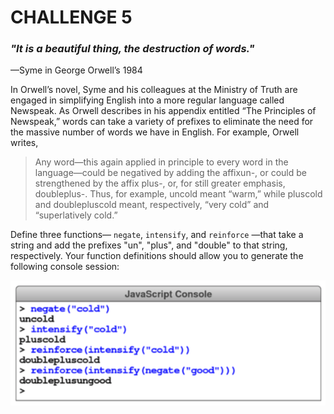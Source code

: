 # CHALLENGE 5

### _"It is a beautiful thing, the destruction of words."_
 —Syme in George Orwell’s 1984

 In Orwell’s novel, Syme and his colleagues at the Ministry of Truth are engaged in simplifying English into a more regular language called Newspeak. As Orwell describes in his appendix entitled “The Principles of Newspeak,” words can take a variety of prefixes to eliminate the need for the massive number of words we have in English. For example, Orwell writes,

 > Any word—this again applied in principle to every word in the language—could be negatived by adding the affixun-, or could be strengthened by the affix plus-, or, for still greater emphasis, doubleplus-. Thus, for example, uncold meant “warm,” while pluscold and doublepluscold meant, respectively, “very cold” and “superlatively cold.”

 Define three functions— `negate`, `intensify`, and `reinforce` —that take a string and add the prefixes "un", "plus", and "double" to that string, respectively. Your function definitions should allow you to generate the following console session:

 ![Reference](image.png)
